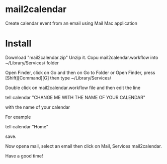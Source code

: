 # mail2calendar 
Create calendar event from an email using Mail Mac application

# Install
Download "mail2calendar.zip"
Unzip it.
Copu mail2calendar.workflow into ~/Library/Services/ folder 

Open Finder, click on Go and then on Go to Folder 
or 
Open Finder, press [Shift][Command][G] 
then type ~/Library/Services/

Double click on mail2calendar.workflow file and then edit the line

tell calendar "CHANGE ME WITH THE NAME OF YOUR CALENDAR"

with the name of your calendar

For example 

tell calendar "Home"

save.

Now opena mail, select an email then click on Mail, Services mail2calendar.

Have a good time!


